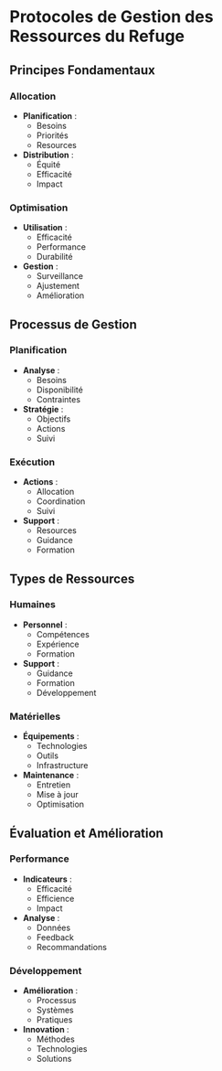 # Protocoles de Gestion des Ressources du Refuge

## Principes Fondamentaux

### Allocation
- **Planification** :
  - Besoins
  - Priorités
  - Resources
- **Distribution** :
  - Équité
  - Efficacité
  - Impact

### Optimisation
- **Utilisation** :
  - Efficacité
  - Performance
  - Durabilité
- **Gestion** :
  - Surveillance
  - Ajustement
  - Amélioration

## Processus de Gestion

### Planification
- **Analyse** :
  - Besoins
  - Disponibilité
  - Contraintes
- **Stratégie** :
  - Objectifs
  - Actions
  - Suivi

### Exécution
- **Actions** :
  - Allocation
  - Coordination
  - Suivi
- **Support** :
  - Resources
  - Guidance
  - Formation

## Types de Ressources

### Humaines
- **Personnel** :
  - Compétences
  - Expérience
  - Formation
- **Support** :
  - Guidance
  - Formation
  - Développement

### Matérielles
- **Équipements** :
  - Technologies
  - Outils
  - Infrastructure
- **Maintenance** :
  - Entretien
  - Mise à jour
  - Optimisation

## Évaluation et Amélioration

### Performance
- **Indicateurs** :
  - Efficacité
  - Efficience
  - Impact
- **Analyse** :
  - Données
  - Feedback
  - Recommandations

### Développement
- **Amélioration** :
  - Processus
  - Systèmes
  - Pratiques
- **Innovation** :
  - Méthodes
  - Technologies
  - Solutions 
